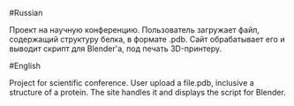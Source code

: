 #Russian

Проект на научную конференцию. Пользователь загружает файл, содержащий структуру белка, в формате .pdb. Сайт обрабатывает его и выводит
скрипт для Blender'a, под печать 3D-принтеру.


#English

Project for scientific conference. User upload a file.pdb, inclusive a structure of a protein. The site handles it and displays the script 
for Blender. 
